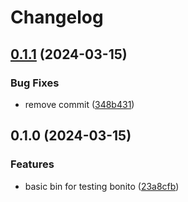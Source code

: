 # Changelog

## [0.1.1](https://github.com/chenhunghan/bonitox/compare/v0.1.0...v0.1.1) (2024-03-15)


### Bug Fixes

* remove commit ([348b431](https://github.com/chenhunghan/bonitox/commit/348b4310c63d112370e097b63d54f913fcfa6b97))

## 0.1.0 (2024-03-15)


### Features

* basic bin for testing bonito ([23a8cfb](https://github.com/chenhunghan/bonitox/commit/23a8cfba6db9ea1359cf03feaa66580fafc71945))
